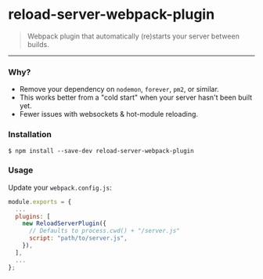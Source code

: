 # reload-server-webpack-plugin

> Webpack plugin that automatically (re)starts your server between builds.

---

### Why?

- Remove your dependency on `nodemon`, `forever`, `pm2`, or similar.
- This works better from a "cold start" when your server hasn't been built yet.
- Fewer issues with websockets & hot-module reloading.

### Installation

```shell
$ npm install --save-dev reload-server-webpack-plugin
```

### Usage

Update your `webpack.config.js`:

```js
module.exports = {
  ...
  plugins: [
    new ReloadServerPlugin({
      // Defaults to process.cwd() + "/server.js"
      script: "path/to/server.js",
    }),
  ],
  ...
};
```
